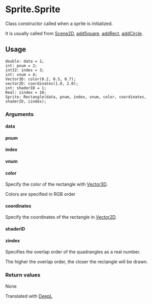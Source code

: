 # Sprite.Sprite

Class constructor called when a sprite is initialized.

It is usually called from [Scene2D](/lib/2d/scene/index), [addSquare](/lib/2d/scene/addSquare), [addRect](/lib/2d/scene/addRect), [addCircle](/lib/2d/scene/addCircle).

## Usage

```
double: data = 1;
int: pnum = 2;
int32: index = 3;
int: vnum = 4;
Vector3D: color(0.2, 0.5, 0.7);
vector2D: coordinates(1.0, 2.0);
int: shaderID = 1;
Real: zindex = 10;
Sprite: Rectangle(data, pnum, index, vnum, color, coordinates, shaderID, zindex);
```

### Arguments

#### data

#### pnum

#### index

#### vnum

#### color

Specify the color of the rectangle with [Vector3D](/lib/math/vec3).

Colors are specified in RGB order

#### coordinates

Specify the coordinates of the rectangle in [Vector2D](/lib/math/vec2).

#### shaderID

#### zindex

Specifies the overlap order of the quadrangles as a real number.

The higher the overlap order, the closer the rectangle will be drawn.

### Return values

None

Translated with [DeepL](https://www.deepl.com/translator)